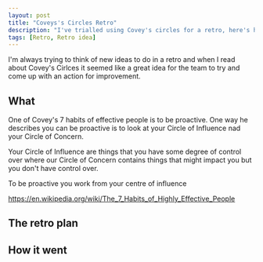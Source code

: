 ```yaml
---
layout: post
title: "Coveys's Circles Retro"
description: "I've trialled using Covey's circles for a retro, here's how it went"
tags: [Retro, Retro idea]
---
```


I'm always trying to think of new ideas to do in a retro and when I read about Covey's Cirlces it seemed like a great idea for the team to try and come up with an action for improvement.

## What

One of Covey's 7 habits of effective people is to be proactive. One way he describes you can be proactive is to look at your Circle of Influence nad your Circle of Concern.

Your Circle of Influence are things that you have some degree of control over where our Circle of Concern contains things that might impact you but you don't have control over.

To be proactive you work from your centre of influence

https://en.wikipedia.org/wiki/The_7_Habits_of_Highly_Effective_People



## The retro plan


## How it went
